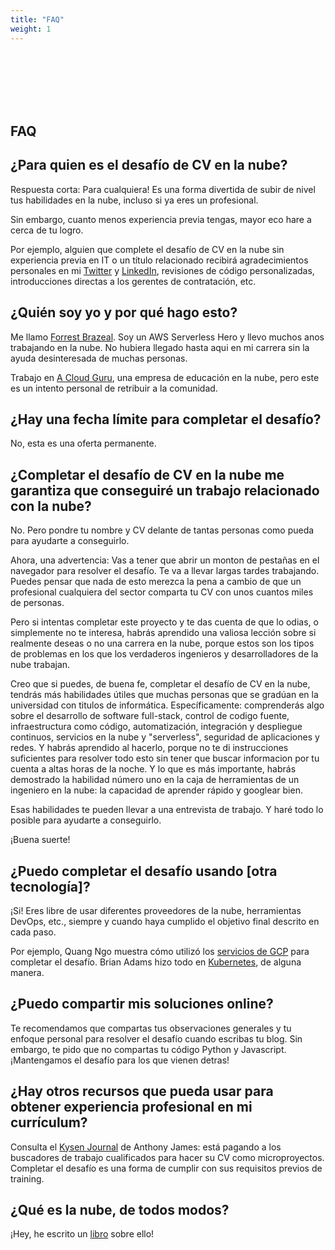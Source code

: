 ```yaml
---
title: "FAQ"
weight: 1
---
```


<br>
<br>
<br>
<br>
<br>

## FAQ

## ¿Para quien es el desafío de CV en la nube?

Respuesta corta: Para cualquiera! Es una forma divertida de subir de nivel tus habilidades en la nube, incluso si ya eres un profesional.

Sin embargo, cuanto menos experiencia previa tengas, mayor eco hare a cerca de tu logro.

Por ejemplo, alguien que complete el desafío de CV en la nube sin experiencia previa en IT o un título relacionado recibirá agradecimientos personales en mi [Twitter](https://twitter.com/forrestbrazeal) y [LinkedIn](https://www.linkedin.com/in/forrestbrazeal/), revisiones de código personalizadas, introducciones directas a los gerentes de contratación, etc.

## ¿Quién soy yo y por qué hago esto?

Me llamo [Forrest Brazeal](https://forrestbrazeal.com/). Soy un AWS Serverless Hero y llevo muchos anos trabajando en la nube. No hubiera llegado hasta aqui en mi carrera sin la ayuda desinteresada de muchas personas.

Trabajo en [A Cloud Guru](https://acloud.guru/), una empresa de educación en la nube, pero este es un intento personal de retribuir a la comunidad.

## ¿Hay una fecha límite para completar el desafío?

No, esta es una oferta permanente.

## ¿Completar el desafío de CV en la nube me garantiza que conseguiré un trabajo relacionado con la nube?

No. Pero pondre tu nombre y CV delante de tantas personas como pueda para ayudarte a conseguirlo.

Ahora, una advertencia: Vas a tener que abrir un monton de pestañas en el navegador para resolver el desafío. Te va a llevar largas tardes trabajando. Puedes pensar que nada de esto merezca la pena a cambio de que un profesional cualquiera del sector comparta tu CV con unos cuantos miles de personas.

Pero si intentas completar este proyecto y te das cuenta de que lo odias, o simplemente no te interesa, habrás aprendido una valiosa lección sobre si realmente deseas o no una carrera en la nube, porque estos son los tipos de problemas en los que los verdaderos ingenieros y desarrolladores de la nube trabajan.

Creo que si puedes, de buena fe, completar el desafío de CV en la nube, tendrás más habilidades útiles que muchas personas que se gradúan en la universidad con titulos de informática. Específicamente: comprenderás algo sobre el desarrollo de software full-stack, control de codigo fuente, infraestructura como código, automatización, integración y despliegue continuos, servicios en la nube y "serverless", seguridad de aplicaciones y redes. Y habrás aprendido al hacerlo, porque no te di instrucciones suficientes para resolver todo esto sin tener que buscar informacion por tu cuenta a altas horas de la noche. Y lo que es más importante, habrás demostrado la habilidad número uno en la caja de herramientas de un ingeniero en la nube: la capacidad de aprender rápido y googlear bien.

Esas habilidades te pueden llevar a una entrevista de trabajo. Y haré todo lo posible para ayudarte a conseguirlo.

¡Buena suerte!

## ¿Puedo completar el desafío usando [otra tecnología]?
¡Si! Eres libre de usar diferentes proveedores de la nube, herramientas DevOps, etc., siempre y cuando haya cumplido el objetivo final descrito en cada paso.

Por ejemplo, Quang Ngo muestra cómo utilizó los [servicios de GCP](https://medium.com/@quangngotan95/the-cloud-resume-challenge-with-gcp-d331055b667c) para completar el desafío. Brian Adams hizo todo en [Kubernetes](https://homelab.contrasting.org/technical/2020/06/26/cloud-resume-challenge.html), de alguna manera.

## ¿Puedo compartir mis soluciones online?
Te recomendamos que compartas tus observaciones generales y tu enfoque personal para resolver el desafío cuando escribas tu blog. Sin embargo, te pido que no compartas tu código Python y Javascript. ¡Mantengamos el desafío para los que vienen detras!

## ¿Hay otros recursos que pueda usar para obtener experiencia profesional en mi currículum?

Consulta el [Kysen Journal](http://kysenjournal.com/) de Anthony James: está pagando a los buscadores de trabajo cualificados para hacer su CV como microproyectos. Completar el desafío es una forma de cumplir con sus requisitos previos de training.

## ¿Qué es la nube, de todos modos?
¡Hey, he escrito un [libro](https://www.amazon.com/Read-Aloud-Cloud-Innocents-Inside/dp/1119677629/) sobre ello!
